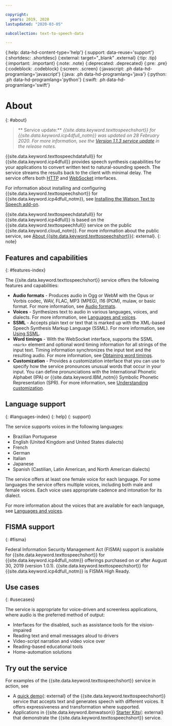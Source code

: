 ```yaml
---

copyright:
  years: 2019, 2020
lastupdated: "2020-03-05"

subcollection: text-to-speech-data

---
```


{:help: data-hd-content-type='help'}
{:support: data-reuse='support'}
{:shortdesc: .shortdesc}
{:external: target="_blank" .external}
{:tip: .tip}
{:important: .important}
{:note: .note}
{:deprecated: .deprecated}
{:pre: .pre}
{:codeblock: .codeblock}
{:screen: .screen}
{:javascript: .ph data-hd-programlang='javascript'}
{:java: .ph data-hd-programlang='java'}
{:python: .ph data-hd-programlang='python'}
{:swift: .ph data-hd-programlang='swift'}

# About
{: #about}

> ** Service update:** *{{site.data.keyword.texttospeechshort}} for {{site.data.keyword.icp4dfull_notm}} was updated on 28 February 2020. For more information, see the [Version 1.1.3 service update](/docs/text-to-speech-data?topic=text-to-speech-data-release-notes#v113) in the release notes.*

{{site.data.keyword.texttospeechdatafull}} for {{site.data.keyword.icp4dfull}} provides speech synthesis capabilities for your applications to convert written text to natural-sounding speech. The service streams the results back to the client with minimal delay. The service offers both [HTTP](/docs/text-to-speech-data?topic=text-to-speech-data-usingHTTP) and [WebSocket](/docs/text-to-speech-data?topic=text-to-speech-data-usingWebSocket) interfaces.

For information about installing and configuring {{site.data.keyword.texttospeechshort}} for {{site.data.keyword.icp4dfull_notm}}, see [Installing the Watson Text to Speech add-on](/docs/text-to-speech-data?topic=text-to-speech-data-tts-installing).

{{site.data.keyword.texttospeechdatafull}} for {{site.data.keyword.icp4dfull}} is based on the {{site.data.keyword.texttospeechfull}} service on the public {{site.data.keyword.cloud_notm}}. For more information about the public service, see [About {{site.data.keyword.texttospeechshort}}](https://{DomainName}/docs/text-to-speech?topic=text-to-speech-about#about){: external}.
{: note}

## Features and capabilities
{: #features-index}

The {{site.data.keyword.texttospeechshort}} service offers the following features and capabilities:

-   **Audio formats** - Produces audio in Ogg or WebM with the Opus or Vorbis codec, WAV, FLAC, MP3 (MPEG), l16 (PCM), mulaw, or basic format. For more information, see [Audio formats](/docs/text-to-speech-data?topic=text-to-speech-data-audioFormats).
-   **Voices** - Synthesizes text to audio in various languages, voices, and dialects. For more information, see [Languages and voices](/docs/text-to-speech-data?topic=text-to-speech-data-voices).
-   **SSML** - Accepts plain text or text that is marked up with the XML-based Speech Synthesis Markup Language (SSML). For more information, see [Using SSML](/docs/text-to-speech-data?topic=text-to-speech-data-ssml).
-   **Word timings** - With the WebSocket interface, supports the SSML `<mark>` element and optional word timing information for all strings of the input text. Timing information synchronizes the input text and the resulting audio. For more information, see [Obtaining word timings](/docs/text-to-speech-data?topic=text-to-speech-data-timing).
-   **Customization** - Provides a customization interface that you can use to specify how the service pronounces unusual words that occur in your input. You can define pronunciations with the International Phonetic Alphabet (IPA) or {{site.data.keyword.IBM_notm}} Symbolic Phonetic Representation (SPR). For more information, see [Understanding customization](/docs/text-to-speech-data?topic=text-to-speech-data-customIntro).

## Language support
{: #languages-index}
{: help}
{: support}

The service supports voices in the following languages:

-   Brazilian Portuguese
-   English (United Kingdom and United States dialects)
-   French
-   German
-   Italian
-   Japanese
-   Spanish (Castilian, Latin American, and North American dialects)

The service offers at least one female voice for each language. For some languages the service offers multiple voices, including both male and female voices. Each voice uses appropriate cadence and intonation for its dialect.

For more information about the voices that are available for each language, see [Languages and voices](/docs/text-to-speech-data?topic=text-to-speech-data-voices).

## FISMA support
{: #fisma}

Federal Information Security Management Act (FISMA) support is available for {{site.data.keyword.texttospeechshort}} for {{site.data.keyword.icp4dfull_notm}} offerings purchased on or after August 30, 2019 (version 1.0.1). {{site.data.keyword.texttospeechshort}} for {{site.data.keyword.icp4dfull_notm}} is FISMA High Ready.

## Use cases
{: #usecases}

The service is appropriate for voice-driven and screenless applications, where audio is the preferred method of output:

-   Interfaces for the disabled, such as assistance tools for the vision-impaired
-   Reading text and email messages aloud to drivers
-   Video-script narration and video voice over
-   Reading-based educational tools
-   Home-automation solutions

## Try out the service

For examples of the {{site.data.keyword.texttospeechshort}} service in action, see

-   A [quick demo](https://text-to-speech-demo.ng.bluemix.net/){: external} of the {{site.data.keyword.texttospeechshort}} service that accepts text and generates speech with different voices. It offers expressiveness and transformation where supported.
-   Applications in {{site.data.keyword.ibmwatson}} [Starter Kits](http://www.ibm.com/watson/developercloud/starter-kits.html){: external} that demonstrate the {{site.data.keyword.texttospeechshort}} service.
